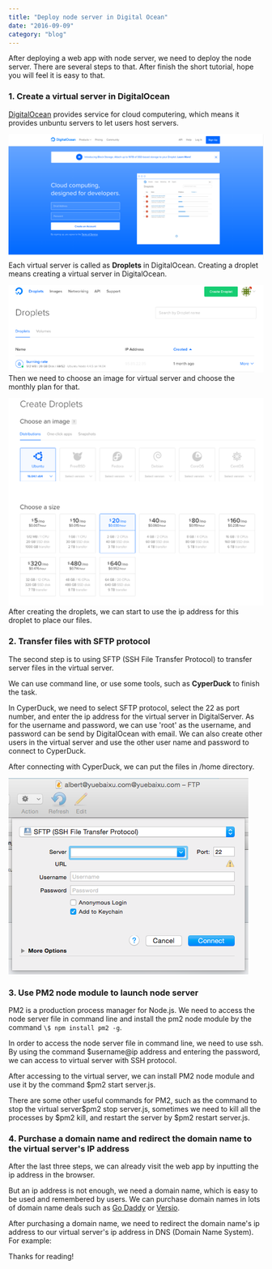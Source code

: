 ```yaml
---
title: "Deploy node server in Digital Ocean"
date: "2016-09-09"
category: "blog"
---
```


After deploying a web app with node server, we need to deploy the node server. There are several steps to that. After finish the short tutorial, hope you will feel it is easy to that.

### 1. Create a virtual server in DigitalOcean

[DigitalOcean](https://www.digitalocean.com/) provides service for cloud computering, which means it provides unbuntu servers to let users host servers.

![](images/deploy/1.png)
Each virtual server is called as **Droplets** in DigitalOcean. Creating a droplet means creating a virtual server in DigitalOcean.

![](images/deploy/2.png)
Then we need to choose an image for virtual server and choose the monthly plan for that.

![](images/deploy/3.png)
After creating the droplets, we can start to use the ip address for this droplet to place our files.

### 2. Transfer files with SFTP protocol

The second step is to using SFTP (SSH File Transfer Protocol) to transfer server files in the virtual server.

We can use command line, or use some tools, such as **CyperDuck** to finish the task.

In CyperDuck, we need to select SFTP protocol, select the 22 as port number, and enter the ip address for the virtual server in DigitalServer. As for the username and password, we can use 'root' as the username, and password can be send by DigitalOcean with email. We can also create other users in the virtual server and use the other user name and password to connect to CyperDuck.

After connecting with CyperDuck, we can put the files in /home directory.

![](images/deploy/4.png)

### 3. Use PM2 node module to launch node server

PM2 is a production process manager for Node.js. We need to access the node server file in command line and install the pm2 node module by the command `\$ npm install pm2 -g`.

In order to access the node server file in command line, we need to use ssh. By using the command \$username@ip address and entering the password, we can access to virtual server with SSH protocol.

After accessing to the virtual server, we can install PM2 node module and use it by the command \$pm2 start server.js.

There are some other useful commands for PM2, such as the command to stop the virtual server$pm2 stop server.js, sometimes we need to kill all the processes by $pm2 kill, and restart the server by \$pm2 restart server.js.

### 4. Purchase a domain name and redirect the domain name to the virtual server's IP address

After the last three steps, we can already visit the web app by inputting the ip address in the browser.

But an ip address is not enough, we need a domain name, which is easy to be used and remembered by users. We can purchase domain names in lots of domain name deals such as [Go Daddy](https://godaddy.com/) or [Versio](https://www.versio.nl/).

After purchasing a domain name, we need to redirect the domain name's ip address to our virtual server's ip address in DNS (Domain Name System). For example:

Thanks for reading!
